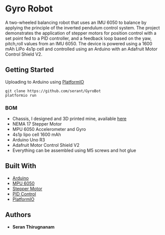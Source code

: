# Gyro Robot

A two-wheeled balancing robot that uses an IMU 6050 to balance by applying the principle of the inverted pendulum control system. The project demonstrates the application of stepper motors for position control with a set point fed to a PID controller, and a feedback loop based on the yaw, pitch,roll values from an IMU 6050. The device is powered using a 1600 mAh LiPo 4s1p cell and controlled using an Arduino with an Adafruit Motor Control Shield V2.

## Getting Started

Uploading to Arduino using [PlatformIO](https://platformio.org/)
```
git clone https://github.com/serant/GyroBot
platformio run
```

### BOM
* Chassis, I designed and 3D printed mine, available [here]()
* NEMA 17 Stepper Motor
* MPU 6050 Accelerometer and Gyro
* 4s1p lipo cell 1600 mAh
* Arduino Uno R3
* Adafruit Motor Control Shield V2
* Everything can be assembled using M5 screws and hot glue

## Built With
* [Arduino](https://arduino.cc/)
* [MPU 6050](https://playground.arduino.cc/Main/MPU-6050)
* [Stepper Motor](https://www.sparkfun.com/tutorials/400)
* [PID Control](https://playground.arduino.cc/Code/PIDLibrary)
* [PlatformIO](https://platformio.org/)

## Authors

* **Seran Thirugnanam**
